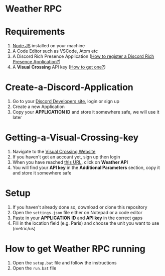 <h1>Weather RPC<h1>

# Requirements
1. [Node.JS](https://nodejs.org/en/) installed on your machine
2. A Code Editor such as VSCode, Atom etc
3. A Discord Rich Presence Application ([How to register a Discord Rich Presence Application?](#Create-a-Discord-Application))
4. A **Visual Crossing** API key ([How to get one?](#Getting-a-Visual-Crossing-key))

# Create-a-Discord-Application
1. Go to your [Discord Developers site](https://discord.com/developers/applications), login or sign up
2. Create a new Application
3. Copy your **APPLICATION ID** and store it somewhere safe, we will use it later

# Getting-a-Visual-Crossing-key
1. Navigate to the [Visual Crossing Website](https://www.visualcrossing.com/weather/weather-data-services#/editDataDefinition)
2. If you haven't got an account yet, sign up then login
3. When you have reached [this URL](https://www.visualcrossing.com/weather/weather-data-services#/editDataDefinition), click on **Weather API**
4. You will find your **API key** in the **Additional Parameters** section, copy it and store it somewhere safe

# Setup
1. If you haven't already done so, download or clone this repository
2. Open the `settings.json` file either on Notepad or a code editor
3. Paste in your **APPLICATION ID** and **API key** in the correct gaps
4. Fill in the location field (e.g. Paris) and choose the unit you want to use (metric/us)

# How to get Weather RPC running
1. Open the `setup.bat` file and follow the instructions 
2. Open the `run.bat` file
